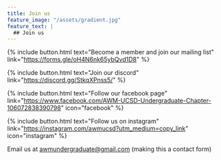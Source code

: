 ```yaml
---
title: Join us
feature_image: "/assets/gradient.jpg"
feature_text: |
  ## Join us
---
```


{% include button.html text="Become a member and join our mailing list" link="https://forms.gle/oH4N6nk65ybQvd1D8" %}

{% include button.html text="Join our discord" link="https://discord.gg/StkqXPnss5/" %}

{% include button.html text="Follow our facebook page" link="https://www.facebook.com/AWM-UCSD-Undergraduate-Chapter-106072838390798" icon="facebook" %}

{% include button.html text="Follow us on instagram" link="https://instagram.com/awmucsd?utm_medium=copy_link" icon="instagram" %}

Email us at awmundergraduate@gmail.com (making this a contact form)

